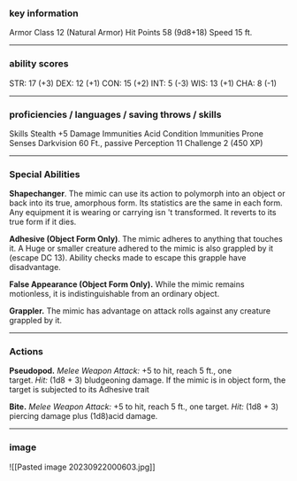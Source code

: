 ### key information

Armor Class 12 (Natural Armor)
Hit Points 58 (9d8+18)
Speed 15 ft.

---
### ability scores

STR: 17 (+3) 
DEX: 12 (+1)
CON: 15 (+2)
INT: 5 (-3)
WIS: 13 (+1)
CHA: 8 (-1)

---
### proficiencies / languages / saving throws / skills

Skills Stealth +5
Damage Immunities Acid
Condition Immunities Prone
Senses Darkvision 60 Ft., passive Perception 11
Challenge 2 (450 XP)

---
### Special Abilities

**Shapechanger**. The mimic can use its action to polymorph into an object or back into its true, amorphous form. Its statistics are the same in each form. Any equipment it is wearing or carrying isn 't transformed. It reverts to its true form if it dies.

**Adhesive (Object Form Only)**. The mimic adheres to anything that touches it. A Huge or smaller creature adhered to the mimic is also grappled by it (escape DC 13). Ability checks made to escape this grapple have disadvantage.

**False Appearance (Object Form Only).** While the mimic remains motionless, it is indistinguishable from an ordinary object.

**Grappler.** The mimic has advantage on attack rolls against any creature grappled by it.

---
### Actions

**Pseudopod.** _Melee Weapon Attack:_ +5 to hit, reach 5 ft., one target. _Hit:_ (1d8 + 3) bludgeoning damage. If the mimic is in object form, the target is subjected to its Adhesive trait

**Bite.** _Melee Weapon Attack:_ +5 to hit, reach 5 ft., one target. _Hit:_ (1d8 + 3) piercing damage plus (1d8)acid damage.

---
### image

![[Pasted image 20230922000603.jpg]]